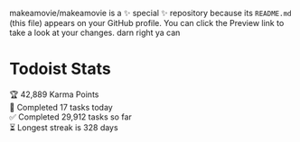 makeamovie/makeamovie is a ✨ special ✨ repository because its `README.md` (this file) appears on your GitHub profile.
You can click the Preview link to take a look at your changes. darn right ya can

# Todoist Stats

<!-- TODO-IST:START -->
🏆  42,889 Karma Points           
🌸  Completed 17 tasks today           
✅  Completed 29,912 tasks so far           
⏳  Longest streak is 328 days
<!-- TODO-IST:END -->